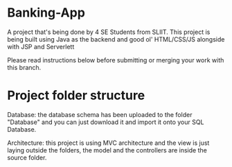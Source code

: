 # Banking-App
A project that's being done by 4 SE Students from SLIIT. This project is being built using Java as the backend and good ol' HTML/CSS/JS alongside with JSP and Serverlett

Please read instructions below before submitting or merging your work with this branch.

# Project folder structure

Database: the database schema has been uploaded to the folder "Database" and you can just download it and import it onto your SQL Database.

Architecture: this project is using MVC architecture and the view is just laying outside the folders, the model and the controllers are inside the source folder.
